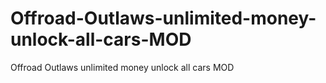 # Offroad-Outlaws-unlimited-money-unlock-all-cars-MOD
Offroad Outlaws unlimited money unlock all cars MOD
